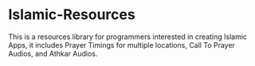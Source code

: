 # Islamic-Resources
This is a resources library for programmers interested in creating Islamic Apps, it includes Prayer Timings for multiple locations, Call To Prayer Audios, and Athkar Audios.
